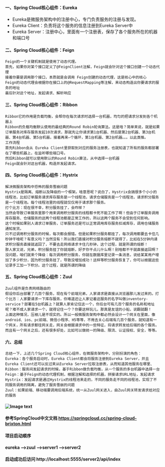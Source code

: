 #### 一、Spring Cloud核心组件：Eureka 
   + Eureka是微服务架构中的注册中心，专门负责服务的注册与发现。
   + Eureka Client：负责将这个服务的信息注册到Eureka Server中
   + Eureka Server：注册中心，里面有一个注册表，保存了各个服务所在的机器和端口号
#### 二、Spring Cloud核心组件：Feign
    Feign的一个关键机制就是使用了动态代理。
    首先，如果你对某个接口定义了@FeignClient注解，Feign就会针对这个接口创建一个动态代理
    接着你要是调用那个接口，本质就是会调用 Feign创建的动态代理，这是核心中的核心
    Feign的动态代理会根据你在接口上的@RequestMapping等注解，来动态构造出你要请求的服务的地址
    最后针对这个地址，发起请求、解析响应
#### 三、Spring Cloud核心组件：Ribbon
    Ribbon它的作用是负载均衡，会帮你在每次请求时选择一台机器，均匀的把请求分发到各个机器上
    Ribbon的负载均衡默认使用的最经典的Round Robin轮询算法。这是啥？简单来说，就是如果订单服务对库存服务发起10次请求，那就先让你请求第1台机器、然后是第2台机器、第3台机器、第4台机器、第5台机器，接着再来—个循环，第1台机器、第2台机器。。。以此类推。
    工作流程
    首先Ribbon会从 Eureka Client里获取到对应的服务注册表，也就知道了所有的服务都部署在了哪些机器上，在监听哪些端口号。
    然后Ribbon就可以使用默认的Round Robin算法，从中选择一台机器
    Feign就会针对这台机器，构造并发起请求。
#### 四、Spring Cloud核心组件：Hystrix
    解决微服务架构中恐怖的服务雪崩问题
    Hystrix是隔离、熔断以及降级的一个框架。啥意思呢？说白了，Hystrix会搞很多个小小的线程池，比如订单服务请求库存服务是一个线程池，请求仓储服务是一个线程池，请求积分服务是一个线程池。每个线程池里的线程就仅仅用于请求那个服务。
    打个比方：现在很不幸，积分服务挂了，会咋样？
    当然会导致订单服务里那个用来调用积分服务的线程都卡死不能工作了啊！但由于订单服务调用库存服务、仓储服务的这两个线程池都是正常工作的，所以这两个服务不会受到任何影响。
    这个时候如果别人请求订单服务，订单服务还是可以正常调用库存服务扣减库存，调用仓储服务通知发货。
    只不过调用积分服务的时候，每次都会报错。但是如果积分服务都挂了，每次调用都要去卡住几秒钟干啥呢？有意义吗？当然没有！所以我们直接对积分服务熔断不就得了，比如在5分钟内请求积分服务直接就返回了，不要去走网络请求卡住几秒钟，这个过程，就是所谓的熔断！
    那人家又说，兄弟，积分服务挂了你就熔断，好歹你干点儿什么啊！别啥都不干就直接返回啊？没问题，咱们就来个降级：每次调用积分服务，你就在数据库里记录一条消息，说给某某用户增加了多少积分，因为积分服务挂了，导致没增加成功！这样等积分服务恢复了，你可以根据这些记录手工加一下积分。这个过程，就是所谓的降级
#### 五、Spring Cloud核心组件：Zuul
    Zuul组件是负责网络路由的
    假设你后台部署了几百个服务，现在有个前端兄弟，人家请求是直接从浏览器那儿发过来的。打个比方：人家要请求一下库存服务，你难道还让人家记着这服务的名字叫做inventory-service？部署在5台机器上？就算人家肯记住这一个，你后台可有几百个服务的名称和地址呢？难不成人家请求一个，就得记住一个？你要这样玩儿，那真是友谊的小船，说翻就翻！
    上面这种情况，压根儿是不现实的。所以一般微服务架构中都必然会设计一个网关在里面，像android、ios、pc前端、微信小程序、H5等等，不用去关心后端有几百个服务，就知道有一个网关，所有请求都往网关走，网关会根据请求中的一些特征，将请求转发给后端的各个服务。
    而且有一个网关之后，还有很多好处，比如可以做统一的降级、限流、认证授权、安全，等等。
#### 六、总结    
    总结一下，上述几个Spring Cloud核心组件，在微服务架构中，分别扮演的角色：
    Eureka：各个服务启动时，Eureka Client都会将服务注册到Eureka Server，并且Eureka Client还可以反过来从Eureka Server拉取注册表，从而知道其他服务在哪里、
    Ribbon：服务间发起请求的时候，基于Ribbon做负载均衡，从一个服务的多台机器中选择一台
    Feign：基于Feign的动态代理机制，根据注解和选择的机器，拼接请求URL地址，发起请求
    Hystrix：发起请求是通过Hystrix的线程池来走的，不同的服务走不同的线程池，实现了不同服务调用的隔离，避免了服务雪崩的问题
    Zuul：如果前端、移动端要调用后端系统，统一从Zuul网关进入，由Zuul网关转发请求给对应的服务
#### ![Image text](https://user-gold-cdn.xitu.io/2018/11/7/166ec006b1536f43?imageView2/0/w/1280/h/960/format/webp/ignore-error/1)

#### 参考SpringCloud中文文档  https://springcloud.cc/spring-cloud-brixton.html


#### 项目启动顺序
#### eureka -->zuul -->server1 -->server2

#### 启动成功后访问 http://localhost:5555/server2/api/index